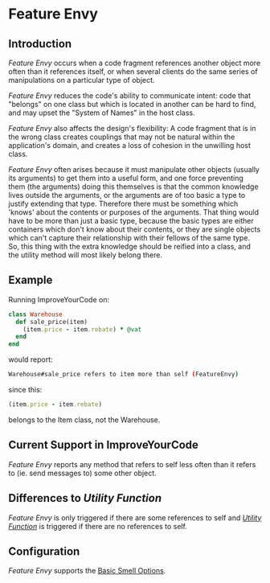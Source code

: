 # Feature Envy

## Introduction

_Feature Envy_ occurs when a code fragment references another object more often than it references itself, or when several clients do the same series of manipulations on a particular type of object.

_Feature Envy_ reduces the code's ability to communicate intent: code that "belongs" on one class but which is located in another can be hard to find, and may upset the "System of Names" in the host class.

_Feature Envy_ also affects the design's flexibility: A code fragment that is in the wrong class creates couplings that may not be natural within the application's domain, and creates a loss of cohesion in the unwilling host class.

_Feature Envy_ often arises because it must manipulate other objects (usually its arguments) to get them into a useful form, and one force preventing them (the arguments) doing this themselves is that the common knowledge lives outside the arguments, or the arguments are of too basic a type to justify extending that type. Therefore there must be something which 'knows' about the contents or purposes of the arguments.  That thing would have to be more than just a basic type, because the basic types are either containers which don't know about their contents, or they are single objects which can't capture their relationship with their fellows of the same type. So, this thing with the extra knowledge should be reified into a class, and the utility method will most likely belong there.

## Example

Running ImproveYourCode on:

```Ruby
class Warehouse
  def sale_price(item)
    (item.price - item.rebate) * @vat
  end
end
```

would report:

```Bash
Warehouse#sale_price refers to item more than self (FeatureEnvy)
```

since this:

```Ruby
(item.price - item.rebate)
```

belongs to the Item class, not the Warehouse.

## Current Support in ImproveYourCode

_Feature Envy_ reports any method that refers to self less often than it refers to (ie. send messages to) some other object.

## Differences to _Utility Function_

_Feature Envy_ is only triggered if there are some references to self and _[Utility Function](Utility-Function.md)_ is triggered if there are no references to self.

## Configuration

_Feature Envy_ supports the [Basic Smell Options](Basic-Smell-Options.md).
